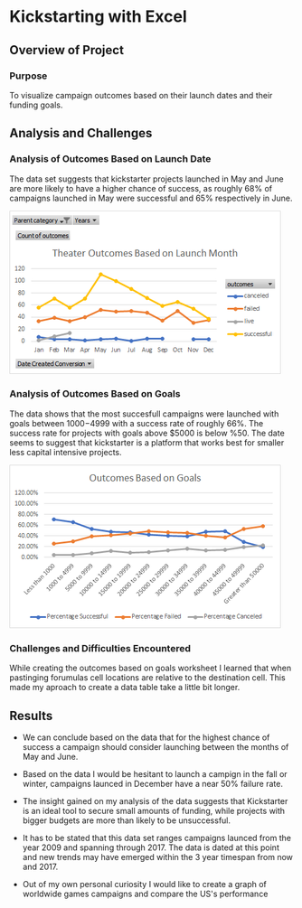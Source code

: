 # Kickstarting with Excel

## Overview of Project

### Purpose
To visualize campaign outcomes based on their launch dates and their funding goals.
## Analysis and Challenges

### Analysis of Outcomes Based on Launch Date
The data set suggests that kickstarter projects launched in May and June are more likely to have a higher chance of success, as roughly 68% of campaigns launched in May were successful and 65% respectively in June.

![Theater_Outcomes_vs_Launch.png](Theater_Outcomes_vs_Launch.png)


### Analysis of Outcomes Based on Goals
The data shows that the most succesfull campaigns were launched with goals between $1000-$4999 with a success rate of roughly 66%. The success rate for projects with goals above $5000 is below %50. The date seems to suggest that kickstarter is a platform that works best for smaller less capital intensive projects. 
  
![Outcomes_vs_Goals.png](Outcomes_vs_Goals.png)
  
### Challenges and Difficulties Encountered
While creating the outcomes based on goals worksheet I learned that when pastinging forumulas cell locations are relative to the destination cell. This made my aproach to create a data table take a little bit longer.

## Results
- We can conclude based on the data that for the highest chance of success a campaign should consider launching between the months of May and June.

- Based on the data I would be hesitant to launch a campign in the fall or winter, campaigns launced in December have a near 50% failure rate.

- The insight gained on my analysis of the data suggests that Kickstarter is an ideal tool to secure small amounts of funding, while projects with bigger budgets are more than likely to be unsuccessful.

- It has to be stated that this data set ranges campaigns launced from the year 2009 and spanning through 2017. The data is dated at this point and new trends may have emerged within the 3 year timespan from now and 2017. 

- Out of my own personal curiosity I would like to create a graph of worldwide games campaigns and compare the US's performance

